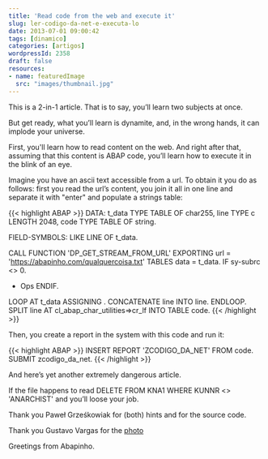 ```yaml
---
title: 'Read code from the web and execute it'
slug: ler-codigo-da-net-e-executa-lo
date: 2013-07-01 09:00:42
tags: [dinamico]
categories: [artigos]
wordpressId: 2358
draft: false
resources:
- name: featuredImage
  src: "images/thumbnail.jpg"
---
```

This is a 2-in-1 article. That is to say, you’ll learn two subjects at once.

But get ready, what you’ll learn is dynamite, and, in the wrong hands, it can implode your universe.

First, you'll learn how to read content on the web. And right after that, assuming that this content is ABAP code, you’ll learn how to execute it in the blink of an eye.

<!--more-->

Imagine you have an ascii text accessible from a url. To obtain it you do as follows: first you read the url’s content, you join it all in one line and separate it with "enter" and populate a strings table:


{{< highlight ABAP >}}
DATA: t_data TYPE TABLE OF char255,
          line TYPE c LENGTH 2048,
          code TYPE TABLE OF string.

FIELD-SYMBOLS: <data> LIKE LINE OF t_data.

CALL FUNCTION 'DP_GET_STREAM_FROM_URL'
  EXPORTING
    url  = 'https://abapinho.com/qualquercoisa.txt'
  TABLES
    data = t_data.
IF sy-subrc <> 0.
*   Ops
ENDIF.

LOOP AT t_data ASSIGNING <data>.
  CONCATENATE line <data> INTO line.
ENDLOOP.
SPLIT line AT cl_abap_char_utilities=>cr_lf INTO TABLE code.
{{< /highlight >}}

Then, you create a report in the system with this code and run it:


{{< highlight ABAP >}}
INSERT REPORT 'ZCODIGO_DA_NET' FROM code.
SUBMIT zcodigo_da_net.
{{< /highlight >}}

And here’s yet another extremely dangerous article.

If the file happens to read DELETE FROM KNA1 WHERE KUNNR <> 'ANARCHIST' and you’ll loose your job.

Thank you Paweł Grześkowiak for (both) hints and for the source code.

Thank you Gustavo Vargas for the [photo][1]

Greetings from Abapinho.

   [1]: http://www.flickr.com/photos/mdverde/8146635628
